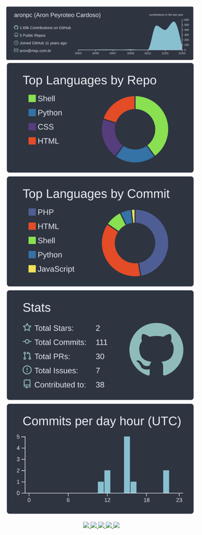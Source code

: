 <p align="center">
    <img src="https://raw.githubusercontent.com/aronpc/aronpc/master/profile-summary-card-output/nord_dark/0-profile-details.svg" alt="github stats"/><br>
    <img src="https://raw.githubusercontent.com/aronpc/aronpc/master/profile-summary-card-output/nord_dark/1-repos-per-language.svg" alt="github"/>
    <img src="https://raw.githubusercontent.com/aronpc/aronpc/master/profile-summary-card-output/nord_dark/2-most-commit-language.svg" alt="github"/><br>
    <img src="https://raw.githubusercontent.com/aronpc/aronpc/master/profile-summary-card-output/nord_dark/3-stats.svg" alt="github"/>
    <img src="https://raw.githubusercontent.com/aronpc/aronpc/master/profile-summary-card-output/nord_dark/4-productive-time.svg" alt="github"/><br>
</p>

<p align="center">
    <a href="https://aronpc.dev/" target="_blank">
        <img src="https://img.icons8.com/material-outlined/26/000000/ball-point-pen.png"/>
    </a>
    <a href="https://www.linkedin.com/in/aronpc/" target="_blank">
        <img src="https://img.icons8.com/material-outlined/30/000000/linkedin.png"/>
    </a>
    <a href="https://www.youtube.com/c/aronpc" target="_blank">
        <img src="https://img.icons8.com/material-outlined/30/000000/youtube.png"/>
    </a>
    <a href="https://dev.to/aronpc" target="_blank">
        <img src="https://img.icons8.com/windows/32/000000/dev.png"/>
    </a>
    <a href="https://twitter.com/aronpc" target="_blank">
        <img src="https://img.icons8.com/material-outlined/30/000000/twitter.png"/>
    </a>
</p>


